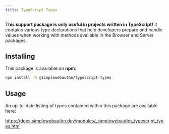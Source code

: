 ```yaml
---
title: TypeScript Types
---
```


**This support package is only useful in projects written in TypeScript!** It contains various type declarations that help developers prepare and handle values when working with methods available in
the Browser and Server packages.

## Installing

This package is available on **npm**:

```bash
npm install -D @simplewebauthn/typescript-types
```

## Usage

An up-to-date listing of types contained within this package are available here:

https://docs.simplewebauthn.dev/modules/_simplewebauthn_typescript_types.html
